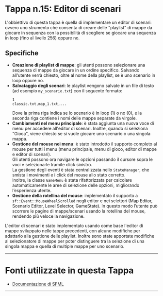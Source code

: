 # Tappa n.15: Editor di scenari
L'obbiettivo di questa tappa è quella di implementare un editor di scenari: ovvero uno strumento che consenta di creare delle "playlist" di mappe da giocare in sequenza con la possibilità di scegliere se giocare una sequenza in loop (fino al livello 256) oppure no.

## Specifiche
- **Creazione di playlist di mappe**: gli utenti possono selezionare una sequenza di mappe da giocare in un ordine specifico. Salvando all'utente verrà chiesto, oltre al nome della playlist, se è uno scenario in loop oppure no.
- **Salvataggio degli scenari**: le playlist vengono salvate in un file di testo (ad esempio `my_scenario.txt`) con il seguente formato:
    ```
    1
    classic.txt,map_1.txt,...
    ```
    Dove la prima riga indica se lo scenario è in loop (1) o no (0), e la seconda riga contiene i nomi delle mappe separate da virgole.
- **Cambiamenti nel menu principale**: è stata aggiunta una nuova voce di menu per accedere all'editor di scenari. Inoltre, quando si seleziona "Gioca", viene chiesto se si vuole giocare uno scenario o una singola mappa.
- **Gestione del mouse nei menu**: è stato introdotto il supporto completo al mouse per tutti i menu (menu principale, menu di gioco, editor di mappe e editor di scenari).  
  Gli utenti possono ora navigare le opzioni passando il cursore sopra le voci e selezionarle tramite click sinistro.  
  La gestione degli eventi è stata centralizzata nello `StateManager`, che smista i movimenti e i click del mouse allo stato corretto.  
  Inoltre, la classe `GameMenu` è stata rifattorizzata per calcolare automaticamente le aree di selezione delle opzioni, migliorando l’esperienza utente.
- **Gestione della rotellina del mouse**: implementato il supporto a `sf::Event::MouseWheelScrolled` negli editor e nei selettori (Map Editor, Scenario Editor, Level Selector, GameState). In questo modo l’utente può scorrere le pagine di mappe/scenari usando la rotellina del mouse, rendendo più veloce la navigazione.


L'editor di scenari è stato implementato usando come base l'editor di mappe sviluppato nelle tappe precedenti, con alcune modifiche per adattarlo alla gestione delle playlist.
Inoltre sono state apportate modifiche al selezionatore di mappe per poter distinguere tra la selezione di una singola mappa e quella di multiple mappe per uno scenario.

---

# Fonti utilizzate in questa Tappa
- [Documentazione di SFML](https://www.sfml-dev.org/documentation/3.0.0/structsf_1_1Event_1_1MouseWheelScrolled.html#a02d581d6baf283dcbf6ea38a6e1f8d04)

---
